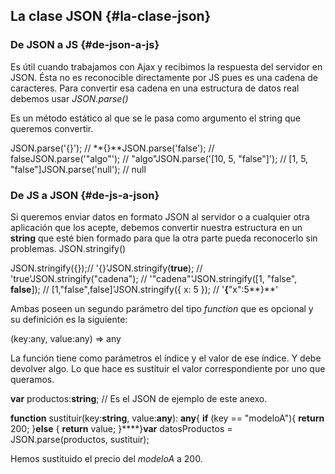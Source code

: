 ## La clase JSON {#la-clase-json}

### De JSON a JS {#de-json-a-js}

Es útil cuando trabajamos con Ajax y recibimos la respuesta del servidor en JSON. Ésta no es reconocible directamente por JS pues es una cadena de caracteres. Para convertir esa cadena en una estructura de datos real debemos usar _JSON.parse()_

Es un método estático al que se le pasa como argumento el string que queremos convertir.

JSON.parse('{}'); // **{}**JSON.parse('false'); // falseJSON.parse('"algo"'); // "algo"JSON.parse('[10, 5, "false"]'); // [1, 5, "false"]JSON.parse('null'); // null

### De JS a JSON {#de-js-a-json}

Si queremos enviar datos en formato JSON al servidor o a cualquier otra aplicación que los acepte, debemos convertir nuestra estructura en un **string** que esté bien formado para que la otra parte pueda reconocerlo sin problemas. JSON.stringify()

JSON.stringify({});// '{}'JSON.stringify(**true**); // 'true'JSON.stringify("cadena"); // '"cadena"'JSON.stringify([1, "false", **false**]); // [1,"false",false]'JSON.stringify({ x: 5 }); // '**{**"x":5**}**'

Ambas poseen un segundo parámetro del tipo _function_ que es opcional y su definición es la siguiente:

(key:any, value:any) => any

La función tiene como parámetros el índice y el valor de ese índice. Y debe devolver algo. Lo que hace es sustituir el valor correspondiente por uno que queramos.

**var** productos:**string**; // Es el JSON de ejemplo de este anexo.

**function** sustituir(key:**string**, value:**any**): **any**{ **if** (key == "modeloA"){ **return** 200; }**else** { **return** value; }****}**var** datosProductos = JSON.parse(productos, sustituir);

Hemos sustituido el precio del _modeloA_ a 200.